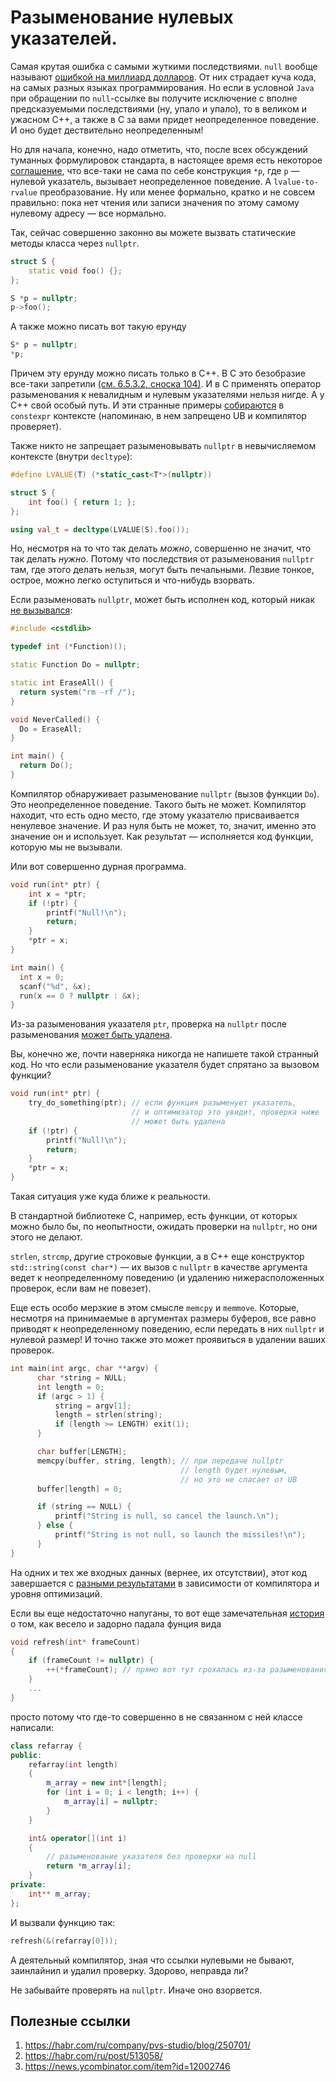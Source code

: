 # Разыменование нулевых указателей.

Самая крутая ошибка с самыми жуткими последствиями. `null` вообще называют [ошибкой на миллиард долларов](https://www.infoq.com/presentations/Null-References-The-Billion-Dollar-Mistake-Tony-Hoare/).
От них страдает куча кода, на самых разных языках программирования. Но если в условной `Java` при обращении по `null`-ссылке вы получите исключение с вполне предсказуемыми последствиями (ну, упало и упало), то в великом и ужасном C++, а также в C за вами придет неопределенное поведение. И оно будет дествительно неопределенным!

Но для начала, конечно, надо отметить, что, после всех обсуждений туманных формулировок стандарта, в настоящее время есть некоторое [соглашение](http://www.open-std.org/jtc1/sc22/wg21/docs/cwg_closed.html#315), что все-таки не сама по себе конструкция `*p`, где `p` — нулевой указатель, вызывает неопределенное поведение. А `lvalue-to-rvalue` преобразование. Ну или менее формально, кратко и не совсем правильно: пока нет чтения или записи значения по этому самому нулевому адресу — все нормально. 
 
Так, сейчас совершенно законно вы можете вызвать статические методы класса через `nullptr`.

```C++
struct S {
    static void foo() {};
};

S *p = nullptr;
p->foo();
```

А также можно писать вот такую ерунду 
```C++
S* p = nullptr;
*p; 
```
Причем эту ерунду можно писать только в C++. В C это безобразие все-таки запретили [(см. 6.5.3.2, сноска 104)](https://web.archive.org/web/20181230041359if_/http:/www.open-std.org/jtc1/sc22/wg14/www/abq/c17_updated_proposed_fdis.pdf). И в C применять оператор разыменования к невалидным и нулевым указателями нельзя нигде. А у C++ свой особый путь. И эти странные примеры [собираются](https://godbolt.org/z/zPx31e) в `constexpr` контексте (напоминаю, в нем запрещено UB и компилятор проверяет).

Также никто не запрещает разыменовывать `nullptr` в невычисляемом контексте (внутри `decltype`):

```C++
#define LVALUE(T) (*static_cast<T*>(nullptr))

struct S {
    int foo() { return 1; };
};

using val_t = decltype(LVALUE(S).foo());
```

Но, несмотря на то что так делать _можно_, совершенно не значит, что так делать _нужно_.
Потому что последствия от разыменования `nullptr` там, где этого делать нельзя, могут быть печальными. 
Лезвие тонкое, острое, можно легко оступиться и что-нибудь взорвать.

Если разыменовать `nullptr`, может быть исполнен код, который никак [не вызывался](https://godbolt.org/z/hPje47):

```C++
#include <cstdlib>

typedef int (*Function)();

static Function Do = nullptr;

static int EraseAll() {
  return system("rm -rf /");
}

void NeverCalled() {
  Do = EraseAll;  
}

int main() {
  return Do();
}
```

Компилятор обнаруживает разыменование `nullptr` (вызов функции `Do`). Это неопределенное поведение. Такого быть не может. Компилятор находит, что есть одно место, где этому указателю присваивается ненулевое значение. И раз нуля быть не может, то, значит, именно это значение он и использует. Как результат — исполняется код функции, которую мы не вызывали.

Или вот совершенно дурная программа. 
```C++
void run(int* ptr) {
    int x = *ptr;
    if (!ptr) {
        printf("Null!\n");
        return;
    }
    *ptr = x;
}

int main() {
  int x = 0;
  scanf("%d", &x);  
  run(x == 0 ? nullptr : &x);
}
```
Из-за разыменования указателя `ptr`, проверка на `nullptr` после разыменования [может быть удалена](https://godbolt.org/z/c7YW9b).

Вы, конечно же, почти наверняка никогда не напишете такой странный код. Но что если разыменование указателя будет спрятано за вызовом функции?

```C++
void run(int* ptr) {
    try_do_something(ptr); // если функция разыменует указатель, 
                           // и оптимизатор это увидит, проверка ниже
                           // может быть удалена
    if (!ptr) {
        printf("Null!\n");
        return;
    }
    *ptr = x;
}
```

Такая ситуация уже куда ближе к реальности.

В стандартной библиотеке C, например, есть функции, от которых можно было бы, по неопытности, ожидать проверки на `nullptr`, но они этого не делают.

`strlen`, `strcmp`, другие строковые функции, а в C++ еще конструктор `std::string(const char*)` — их вызов с `nullptr` в качестве аргумента ведет к неопределенному поведению (и удалению нижерасположенных проверок, если вам не повезет).

Еще есть особо мерзкие в этом смысле `memcpy` и `memmove`. Которые, несмотря на принимаемые в аргументах размеры буферов, все равно приводят к неопределенному поведению, если передать в них `nullptr` и нулевой размер!
И точно также это может проявиться в удалении ваших проверок.

```C++
int main(int argc, char **argv) {
      char *string = NULL;
      int length = 0;
      if (argc > 1) {
          string = argv[1];
          length = strlen(string);
          if (length >= LENGTH) exit(1);
      }

      char buffer[LENGTH];
      memcpy(buffer, string, length); // при передаче nullptr
                                      // length будет нулевым,
                                      // но это не спасает от UB
      buffer[length] = 0;

      if (string == NULL) {
          printf("String is null, so cancel the launch.\n");
      } else {
          printf("String is not null, so launch the missiles!\n");
      }
}
```

На одних и тех же входных данных (вернее, их отсутствии), этот код завершается с [разными результатами](https://godbolt.org/z/zc4xGz)
в зависимости от компилятора и уровня оптимизаций.

Если вы еще недостаточно напуганы, то вот еще замечательная [история](https://devblogs.microsoft.com/oldnewthing/?p=97635) о том, как весело и задорно падала фунция вида

```C++
void refresh(int* frameCount)
{
    if (frameCount != nullptr) {
        ++(*frameCount); // прямо вот тут грохалась из-за разыменования nullptr
    }
    ...
}
```

просто потому что где-то совершенно в не связанном с ней классе написали:

```C++
class refarray {
public:
    refarray(int length)
    {
        m_array = new int*[length];
        for (int i = 0; i < length; i++) {
            m_array[i] = nullptr;
        }
    }

    int& operator[](int i)
    {
        // разыменование указателя без проверки на null
        return *m_array[i];
    }
private:
    int** m_array;
};
```

И вызвали функцию так:
```C++
refresh(&(refarray[0]));
```

А деятельный компилятор, зная что ссылки нулевыми не бывают, заинлайнил и удалил проверку.
Здорово, неправда ли?

Не забывайте проверять на `nullptr`. Иначе оно взорвется.

## Полезные ссылки
1. https://habr.com/ru/company/pvs-studio/blog/250701/
2. https://habr.com/ru/post/513058/
3. https://news.ycombinator.com/item?id=12002746
